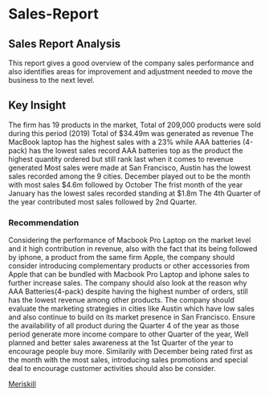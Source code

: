 # Sales-Report
## Sales Report Analysis
This report gives a good overview of the company sales performance and also identifies areas for improvement and adjustment needed to move the business to the next level.

## Key Insight 
The firm has 19 products in the market, Total of 209,000 products were sold during this period (2019)
Total of $34.49m was generated as revenue 
The MacBook laptop has the highest sales with a 23% while AAA batteries (4-pack) has the lowest sales record 
AAA batteries top as the product the highest quantity ordered but still rank last when it comes to revenue generated
Most sales were made at San Francisco,  Austin has the lowest sales recorded among the 9 cities. 
December played out to be the month with most sales $4.6m followed by October 
The frist month of the year January has the lowest sales recorded standing at $1.8m
The 4th Quarter of the year contributed most sales followed by 2nd Quarter.

### Recommendation 
Considering the performance of Macbook Pro Laptop on the market level and it high contribution in revenue, also with the fact that its being followed by iphone, a product from the same firm Apple, the company should consider introducing complementary products or other accessories from Apple  that can be bundled with Macbook Pro Laptop and iphone sales to further increase sales.
The company should also look at the reason why AAA Batteries(4-pack) despite having the highest number of orders, still has the lowest revenue among other products.
The company should evaluate the marketing strategies in cities like Austin which have low sales and also continue to build on its market presence in San Francisco.
Ensure the availability of all product during the Quarter 4 of the year as those period generate more income compare to other Quarter of the year, Well planned and better sales awareness at the 1st Quarter of the year to encourage people buy more.
Similarily with December being rated first as the month with the most sales, introducing sales promotions and special deal to encourage customer activities should also be consider.

[Meriskill](https://www.meriskill.com/home)
